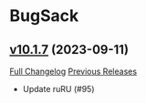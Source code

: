 # BugSack

## [v10.1.7](https://github.com/funkydude/BugSack/tree/v10.1.7) (2023-09-11)
[Full Changelog](https://github.com/funkydude/BugSack/compare/v10.1.6...v10.1.7) [Previous Releases](https://github.com/funkydude/BugSack/releases)

- Update ruRU (#95)  
